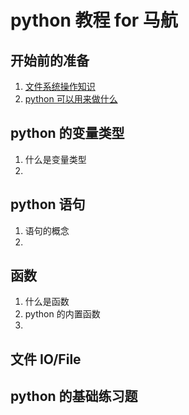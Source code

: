 # python 教程 for 马航

## 开始前的准备

1. [文件系统操作知识](/docs/文件系统知识.md)
2. [python 可以用来做什么](/docs/python可以用来做什么.md)

## python 的变量类型

1. 什么是变量类型
2.

## python 语句

1. 语句的概念
2.

## 函数

1. 什么是函数
2. python 的内置函数
3.

## 文件 IO/File

## python 的基础练习题

